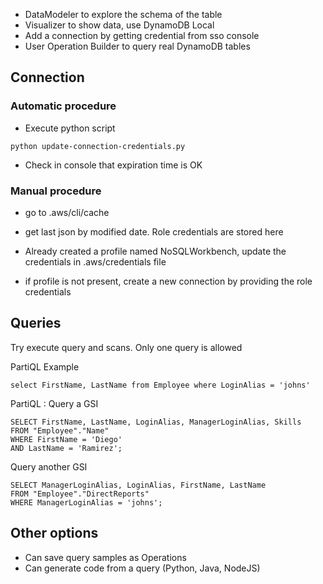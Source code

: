 * DataModeler to explore the schema of the table
* Visualizer to show data, use DynamoDB Local
* Add a connection by getting credential from sso console
* User Operation Builder to query real DynamoDB tables


## Connection

### Automatic procedure

* Execute python script
```
python update-connection-credentials.py
```
* Check in console that expiration time is OK 

### Manual procedure
* go to .aws/cli/cache
* get last json by modified date. Role credentials are stored here

* Already created a profile named NoSQLWorkbench, update the credentials in .aws/credentials file
* if profile is not present, create a new connection by providing the role credentials

## Queries

Try execute query and scans. Only one query is allowed

PartiQL Example

```
select FirstName, LastName from Employee where LoginAlias = 'johns'
```

PartiQL : Query a GSI

```
SELECT FirstName, LastName, LoginAlias, ManagerLoginAlias, Skills  
FROM "Employee"."Name" 
WHERE FirstName = 'Diego' 
AND LastName = 'Ramirez';
```

Query another GSI

```
SELECT ManagerLoginAlias, LoginAlias, FirstName, LastName
FROM "Employee"."DirectReports" 
WHERE ManagerLoginAlias = 'johns';
```

## Other options

* Can save query samples as Operations
* Can generate code from a query (Python, Java, NodeJS)